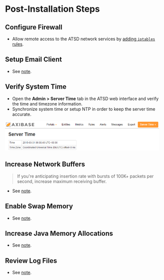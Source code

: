 # Post-Installation Steps

## Configure Firewall

* Allow remote access to the ATSD network services by [adding `iptables` rules](firewall.md).

## Setup Email Client

* See [note](../administration/setting-up-email-client.md).

## Verify System Time

* Open the **Admin > Server Time** tab in the ATSD web interface and verify the
time and timezone information.
* Synchronize system time or setup NTP in order to keep the server time accurate.

![Server\_time](images/Server_time.png)

## Increase Network Buffers

> If you're anticipating insertion rate with bursts of 100K+ packets per second, 
increase maximum receiving buffer.

* See [note](../administration/networking-settings.md).

## Enable Swap Memory

* See [note](../administration/enabling-swap-space.md).

## Increase Java Memory Allocations

* See [note](../administration/allocating-memory.md).

## Review Log Files

* See [note](../administration/logging.md).
